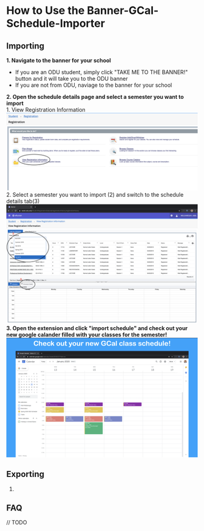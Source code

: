 # How to Use the Banner-GCal-Schedule-Importer

## Importing
<b>1. Navigate to the banner for your school</b>
- If you are an ODU student, simply click "TAKE ME TO THE BANNER!" button and it will take you to the ODU banner
- If you are not from ODU, naviage to the banner for your school<br>

<b>2. Open the schedule details page and select a semester you want to import</b><br>
        1. View Registration Information
            <img src="./screenshots/help_registration.png">
        2. Select a semester you want to import (2) and switch to the schedule details tab(3)
            <img src="./screenshots/select_semester.png">
<b>3. Open the extension and click "import schedule" and check out your new google calander filled with your classes for the semester!</b>
    <img src="./screenshots/final-result.png">
## Exporting
1. 


## FAQ
// TODO
